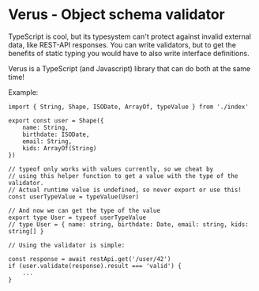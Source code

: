 # Verus - Object schema validator

TypeScript is cool, but its typesystem can't protect against invalid external data, like REST-API responses.
You can write validators, but to get the benefits of static typing you would have to also write interface definitions.

Verus is a TypeScript (and Javascript) library that can do both at the same time!

Example:

```
import { String, Shape, ISODate, ArrayOf, typeValue } from './index'

export const user = Shape({
    name: String,
    birthdate: ISODate,
    email: String,
    kids: ArrayOf(String)
})

// typeof only works with values currently, so we cheat by
// using this helper function to get a value with the type of the validator.
// Actual runtime value is undefined, so never export or use this!
const userTypeValue = typeValue(User)

// And now we can get the type of the value
export type User = typeof userTypeValue
// type User = { name: string, birthdate: Date, email: string, kids: string[] }

// Using the validator is simple:

const response = await restApi.get('/user/42')
if (user.validate(response).result === 'valid') {
    ...
}
```

